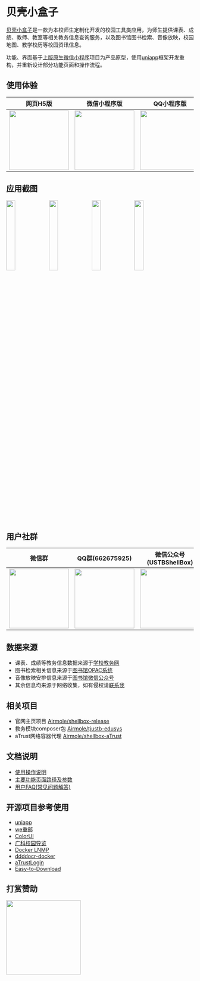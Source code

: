 # 贝壳小盒子

[贝壳小盒子](https://shellbox.airmole.cn)是一款为本校师生定制化开发的校园工具类应用，为师生提供课表、成绩、教师、教室等相关教务信息查询服务，以及图书馆图书检索、音像放映，校园地图、教学校历等校园资讯信息。

功能、界面基于[上版原生微信小程序](https://github.com/Airmole/shellbox)项目为产品原型，使用[uniapp](https://uniapp.dcloud.net.cn)框架开发重构，并重新设计部分功能页面和操作流程。

## 使用体验

|网页H5版|微信小程序版|QQ小程序版|
|------|-----------|---------|
| <img src="https://r2.airmole.cn/i/2024/11/30/18vlto-0h.png" style="width:160px"></img>| <img src="https://r2.airmole.cn/i/2024/11/30/18yjmx-s4.jpg" style="width:160px"></img>|<img src="https://r2.airmole.cn/i/2024/12/10/vffoh-ev.webp" style="width:160px"></img>|

## 应用截图

<img src="https://github.com/user-attachments/assets/c558f1b5-6788-4e30-9547-d90c28a120be" style="width:22%"></img>
<img src="https://github.com/user-attachments/assets/7caeaefa-08d0-40cd-81ed-5309664a5066" style="width:22%"></img>
<img src="https://github.com/user-attachments/assets/7c6bc857-7fc7-4059-92ba-401defb926bf" style="width:22%"></img>
<img src="https://github.com/user-attachments/assets/af6c36c0-da2b-47cc-b550-b95cae0ee10a" style="width:22%"></img>

## 用户社群

|微信群|QQ群(662675925)|微信公众号(USTBShellBox)|
| ----|----|-------|
| <img src="https://r2.airmole.cn/images/weapp/wechat_group.png?t=1" style="width:160px"/> | <img src="https://r2.airmole.cn/images/weapp/qq_group.png" style="width:160px"/>|<img src="https://rr2.airmole.cnet/i/2024/11/25/1c3f3u-ft.png" style="width:160px"/>|


## 数据来源

- 课表、成绩等教务信息数据来源于[学校教务网](http://jw.bkty.top:89/jsxsd)
- 图书检索相关信息来源于[图书馆OPAC系统](http://opac.bkty.top)
- 音像放映安排信息来源于[图书馆微信公众号](https://r2.airmole.cn/i/2024/11/25/12veuy-7v.png)
- 其余信息均来源于网络收集，如有侵权请[联系我](mailto:admin@airmole.cn)

## 相关项目

- 官网主页项目 [Airmole/shellbox-release](https://github.com/Airmole/shellbox-release)
- 教务模块composer包 [Airmole/tjustb-edusys](https://github.com/Airmole/tjustb-edusys)
- aTrust网络容器代理 [Airmole/shellbox-aTrust](https://github.com/Airmole/shellbox-aTrust)

## 文档说明
- [使用操作说明](https://mp.weixin.qq.com/s/XcTFGHHu57y9fw_t7F8A-w)
- [主要功能页面路径及参数](https://docs.qq.com/doc/DREd0bHpKS0tuTFVI)
- [用户FAQ(常见问题解答)](https://docs.qq.com/doc/DREhocFliTUFRS0dt)

## 开源项目参考使用

- [uniapp](https://github.com/dcloudio/uni-app)
- [we重邮](https://github.com/mcc108/wecqupt)
- [ColorUI](https://github.com/weilanwl/ColorUI)
- [广科校园导览](https://github.com/gxgk/school-map)
- [Docker LNMP](https://github.com/yeszao/dnmp)
- [ddddocr-docker](https://github.com/jianzhis/ddddocr-docker)
- [aTrustLogin](https://github.com/kenvix/aTrustLogin)
- [Easy-to-Download](https://github.com/idealclover/Easy-to-Download)

## 打赏赞助

<img src="https://r2.airmole.cn/i/2024/11/30/1bdnal-fm.webp" style="width: 200px;" />
